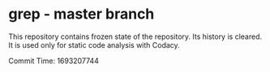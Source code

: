 # grep - master branch

This repository contains frozen state of the repository.
Its history is cleared. It is used only for static code
analysis with Codacy.

Commit Time: 1693207744